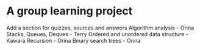 # A group learning project

Add a section for quizzes, sources and answers
Algorithm analysis - Orina
Stacks, Queues, Deques - Terry
Ordered and unordered data structure - Kawara
Recursion - Orina
Binary search trees - Orina
